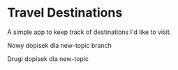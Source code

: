 # Travel Destinations

A simple app to keep track of destinations I'd like to visit.

Nowy dopisek dla new-topic branch

Drugi dopisek dla new-topic

